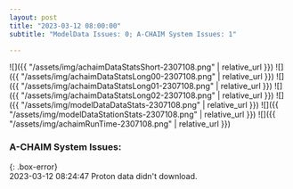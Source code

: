 ```yaml
---
layout: post
title: "2023-03-12 08:00:00"
subtitle: "ModelData Issues: 0; A-CHAIM System Issues: 1"

---
```


![]({{ "/assets/img/achaimDataStatsShort-2307108.png" | relative_url }})
![]({{ "/assets/img/achaimDataStatsLong00-2307108.png" | relative_url }})
![]({{ "/assets/img/achaimDataStatsLong01-2307108.png" | relative_url }})
![]({{ "/assets/img/achaimDataStatsLong02-2307108.png" | relative_url }})
![]({{ "/assets/img/modelDataDataStats-2307108.png" | relative_url }})
![]({{ "/assets/img/modelDataStationStats-2307108.png" | relative_url }})
![]({{ "/assets/img/achaimRunTime-2307108.png" | relative_url }})


### A-CHAIM System Issues:  
  
{: .box-error}  
2023-03-12 08:24:47 Proton data didn't download.  
